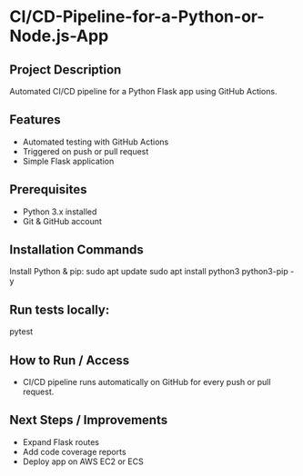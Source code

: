 # CI/CD-Pipeline-for-a-Python-or-Node.js-App

## Project Description
Automated CI/CD pipeline for a Python Flask app using GitHub Actions.

## Features
- Automated testing with GitHub Actions  
- Triggered on push or pull request  
- Simple Flask application

## Prerequisites
- Python 3.x installed  
- Git & GitHub account  

## Installation Commands
Install Python & pip:
sudo apt update
sudo apt install python3 python3-pip -y

## Run tests locally:
pytest

## How to Run / Access
- CI/CD pipeline runs automatically on GitHub for every push or pull request.

## Next Steps / Improvements
- Expand Flask routes
- Add code coverage reports
- Deploy app on AWS EC2 or ECS
